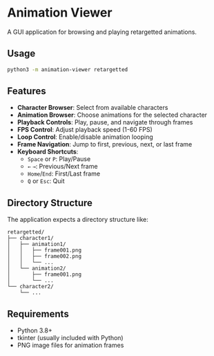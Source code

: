 # Animation Viewer

A GUI application for browsing and playing retargetted animations.

## Usage

```bash
python3 -m animation-viewer retargetted
```

## Features

- **Character Browser**: Select from available characters
- **Animation Browser**: Choose animations for the selected character
- **Playback Controls**: Play, pause, and navigate through frames
- **FPS Control**: Adjust playback speed (1-60 FPS)
- **Loop Control**: Enable/disable animation looping
- **Frame Navigation**: Jump to first, previous, next, or last frame
- **Keyboard Shortcuts**:
  - `Space` or `P`: Play/Pause
  - `←` `→`: Previous/Next frame
  - `Home`/`End`: First/Last frame
  - `Q` or `Esc`: Quit

## Directory Structure

The application expects a directory structure like:
```
retargetted/
├── character1/
│   ├── animation1/
│   │   ├── frame001.png
│   │   ├── frame002.png
│   │   └── ...
│   └── animation2/
│       ├── frame001.png
│       └── ...
└── character2/
    └── ...
```

## Requirements

- Python 3.8+
- tkinter (usually included with Python)
- PNG image files for animation frames
